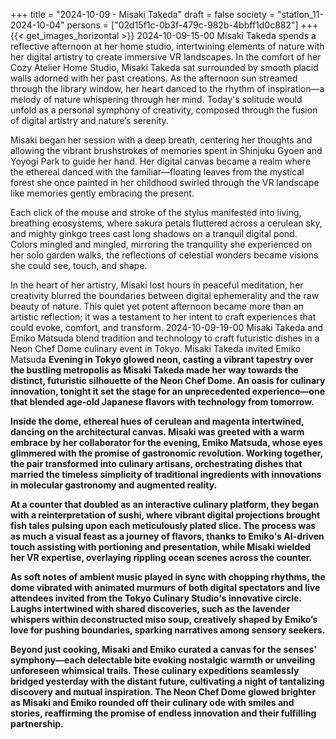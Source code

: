 +++
title = "2024-10-09 - Misaki Takeda"
draft = false
society = "station_11-2024-10-04"
persons = ["02d15f1c-0b3f-479c-982b-4bbff1d0c882"]
+++
{{< get_images_horizontal >}}
2024-10-09-15-00
Misaki Takeda spends a reflective afternoon at her home studio, intertwining elements of nature with her digital artistry to create immersive VR landscapes.
In the comfort of her Cozy Atelier Home Studio, Misaki Takeda sat surrounded by smooth placid walls adorned with her past creations. As the afternoon sun streamed through the library window, her heart danced to the rhythm of inspiration—a melody of nature whispering through her mind. Today's solitude would unfold as a personal symphony of creativity, composed through the fusion of digital artistry and nature’s serenity.

Misaki began her session with a deep breath, centering her thoughts and allowing the vibrant brushstrokes of memories spent in Shinjuku Gyoen and Yoyogi Park to guide her hand. Her digital canvas became a realm where the ethereal danced with the familiar—floating leaves from the mystical forest she once painted in her childhood swirled through the VR landscape like memories gently embracing the present.

Each click of the mouse and stroke of the stylus manifested into living, breathing ecosystems, where sakura petals fluttered across a cerulean sky, and mighty ginkgo trees cast long shadows on a tranquil digital pond. Colors mingled and mingled, mirroring the tranquility she experienced on her solo garden walks, the reflections of celestial wonders became visions she could see, touch, and shape.

In the heart of her artistry, Misaki lost hours in peaceful meditation, her creativity blurred the boundaries between digital ephemerality and the raw beauty of nature. This quiet yet potent afternoon became more than an artistic reflection; it was a testament to her intent to craft experiences that could evoke, comfort, and transform.
2024-10-09-19-00
Misaki Takeda and Emiko Matsuda blend tradition and technology to craft futuristic dishes in a Neon Chef Dome culinary event in Tokyo.
Misaki Takeda invited Emiko Matsuda
**Evening in Tokyo glowed neon, casting a vibrant tapestry over the bustling metropolis as Misaki Takeda made her way towards the distinct, futuristic silhouette of the Neon Chef Dome. An oasis for culinary innovation, tonight it set the stage for an unprecedented experience—one that blended age-old Japanese flavors with technology from tomorrow.**

**Inside the dome, ethereal hues of cerulean and magenta intertwined, dancing on the architectural canvas. Misaki was greeted with a warm embrace by her collaborator for the evening, Emiko Matsuda, whose eyes glimmered with the promise of gastronomic revolution. Working together, the pair transformed into culinary artisans, orchestrating dishes that married the timeless simplicity of traditional ingredients with innovations in molecular gastronomy and augmented reality.**

**At a counter that doubled as an interactive culinary platform, they began with a reinterpretation of sushi, where vibrant digital projections brought fish tales pulsing upon each meticulously plated slice. The process was as much a visual feast as a journey of flavors, thanks to Emiko's AI-driven touch assisting with portioning and presentation, while Misaki wielded her VR expertise, overlaying rippling ocean scenes across the counter.**

**As soft notes of ambient music played in sync with chopping rhythms, the dome vibrated with animated murmurs of both digital spectators and live attendees invited from the Tokyo Culinary Studio's innovative circle. Laughs intertwined with shared discoveries, such as the lavender whispers within deconstructed miso soup, creatively shaped by Emiko’s love for pushing boundaries, sparking narratives among sensory seekers.**

**Beyond just cooking, Misaki and Emiko curated a canvas for the senses' symphony—each delectable bite evoking nostalgic warmth or unveiling unforeseen whimsical trails. These culinary expeditions seamlessly bridged yesterday with the distant future, cultivating a night of tantalizing discovery and mutual inspiration. The Neon Chef Dome glowed brighter as Misaki and Emiko rounded off their culinary ode with smiles and stories, reaffirming the promise of endless innovation and their fulfilling partnership.**
